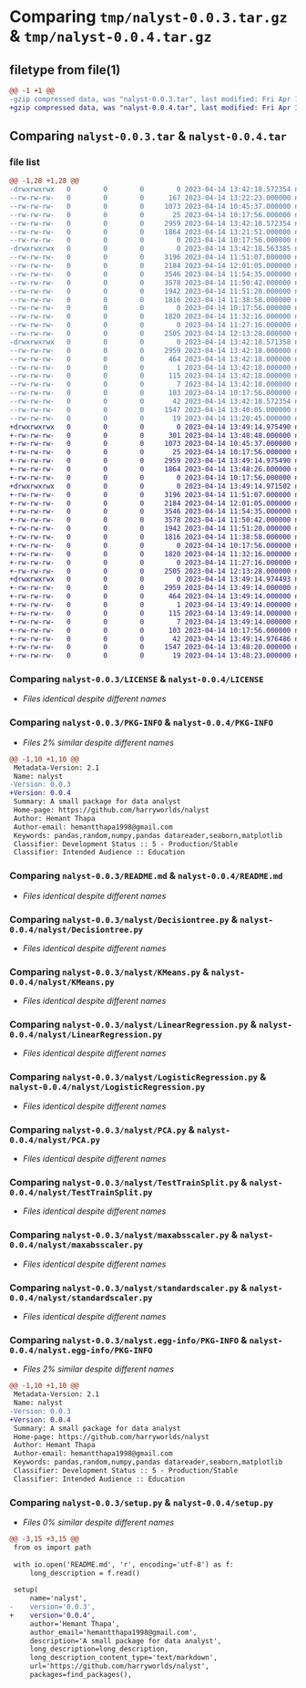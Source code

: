 # Comparing `tmp/nalyst-0.0.3.tar.gz` & `tmp/nalyst-0.0.4.tar.gz`

## filetype from file(1)

```diff
@@ -1 +1 @@
-gzip compressed data, was "nalyst-0.0.3.tar", last modified: Fri Apr 14 13:42:18 2023, max compression
+gzip compressed data, was "nalyst-0.0.4.tar", last modified: Fri Apr 14 13:49:14 2023, max compression
```

## Comparing `nalyst-0.0.3.tar` & `nalyst-0.0.4.tar`

### file list

```diff
@@ -1,28 +1,28 @@
-drwxrwxrwx   0        0        0        0 2023-04-14 13:42:18.572354 nalyst-0.0.3/
--rw-rw-rw-   0        0        0      167 2023-04-14 13:22:23.000000 nalyst-0.0.3/CHANGELOG.txt
--rw-rw-rw-   0        0        0     1073 2023-04-14 10:45:37.000000 nalyst-0.0.3/LICENSE
--rw-rw-rw-   0        0        0       25 2023-04-14 10:17:56.000000 nalyst-0.0.3/MANIFEST.in
--rw-rw-rw-   0        0        0     2959 2023-04-14 13:42:18.572354 nalyst-0.0.3/PKG-INFO
--rw-rw-rw-   0        0        0     1864 2023-04-14 13:21:51.000000 nalyst-0.0.3/README.md
--rw-rw-rw-   0        0        0        0 2023-04-14 10:17:56.000000 nalyst-0.0.3/__init__.py
-drwxrwxrwx   0        0        0        0 2023-04-14 13:42:18.563385 nalyst-0.0.3/nalyst/
--rw-rw-rw-   0        0        0     3196 2023-04-14 11:51:07.000000 nalyst-0.0.3/nalyst/Decisiontree.py
--rw-rw-rw-   0        0        0     2184 2023-04-14 12:01:05.000000 nalyst-0.0.3/nalyst/KMeans.py
--rw-rw-rw-   0        0        0     3546 2023-04-14 11:54:35.000000 nalyst-0.0.3/nalyst/LinearRegression.py
--rw-rw-rw-   0        0        0     3578 2023-04-14 11:50:42.000000 nalyst-0.0.3/nalyst/LogisticRegression.py
--rw-rw-rw-   0        0        0     1942 2023-04-14 11:51:20.000000 nalyst-0.0.3/nalyst/PCA.py
--rw-rw-rw-   0        0        0     1816 2023-04-14 11:38:58.000000 nalyst-0.0.3/nalyst/TestTrainSplit.py
--rw-rw-rw-   0        0        0        0 2023-04-14 10:17:56.000000 nalyst-0.0.3/nalyst/__init__.py
--rw-rw-rw-   0        0        0     1820 2023-04-14 11:32:16.000000 nalyst-0.0.3/nalyst/maxabsscaler.py
--rw-rw-rw-   0        0        0        0 2023-04-14 11:27:16.000000 nalyst-0.0.3/nalyst/minmaxscaler.py
--rw-rw-rw-   0        0        0     2505 2023-04-14 12:13:28.000000 nalyst-0.0.3/nalyst/standardscaler.py
-drwxrwxrwx   0        0        0        0 2023-04-14 13:42:18.571358 nalyst-0.0.3/nalyst.egg-info/
--rw-rw-rw-   0        0        0     2959 2023-04-14 13:42:18.000000 nalyst-0.0.3/nalyst.egg-info/PKG-INFO
--rw-rw-rw-   0        0        0      464 2023-04-14 13:42:18.000000 nalyst-0.0.3/nalyst.egg-info/SOURCES.txt
--rw-rw-rw-   0        0        0        1 2023-04-14 13:42:18.000000 nalyst-0.0.3/nalyst.egg-info/dependency_links.txt
--rw-rw-rw-   0        0        0      115 2023-04-14 13:42:18.000000 nalyst-0.0.3/nalyst.egg-info/requires.txt
--rw-rw-rw-   0        0        0        7 2023-04-14 13:42:18.000000 nalyst-0.0.3/nalyst.egg-info/top_level.txt
--rw-rw-rw-   0        0        0      103 2023-04-14 10:17:56.000000 nalyst-0.0.3/pyproject.toml
--rw-rw-rw-   0        0        0       42 2023-04-14 13:42:18.572354 nalyst-0.0.3/setup.cfg
--rw-rw-rw-   0        0        0     1547 2023-04-14 13:40:05.000000 nalyst-0.0.3/setup.py
--rw-rw-rw-   0        0        0       19 2023-04-14 13:20:45.000000 nalyst-0.0.3/version.py
+drwxrwxrwx   0        0        0        0 2023-04-14 13:49:14.975490 nalyst-0.0.4/
+-rw-rw-rw-   0        0        0      301 2023-04-14 13:48:48.000000 nalyst-0.0.4/CHANGELOG.txt
+-rw-rw-rw-   0        0        0     1073 2023-04-14 10:45:37.000000 nalyst-0.0.4/LICENSE
+-rw-rw-rw-   0        0        0       25 2023-04-14 10:17:56.000000 nalyst-0.0.4/MANIFEST.in
+-rw-rw-rw-   0        0        0     2959 2023-04-14 13:49:14.975490 nalyst-0.0.4/PKG-INFO
+-rw-rw-rw-   0        0        0     1864 2023-04-14 13:48:26.000000 nalyst-0.0.4/README.md
+-rw-rw-rw-   0        0        0        0 2023-04-14 10:17:56.000000 nalyst-0.0.4/__init__.py
+drwxrwxrwx   0        0        0        0 2023-04-14 13:49:14.971502 nalyst-0.0.4/nalyst/
+-rw-rw-rw-   0        0        0     3196 2023-04-14 11:51:07.000000 nalyst-0.0.4/nalyst/Decisiontree.py
+-rw-rw-rw-   0        0        0     2184 2023-04-14 12:01:05.000000 nalyst-0.0.4/nalyst/KMeans.py
+-rw-rw-rw-   0        0        0     3546 2023-04-14 11:54:35.000000 nalyst-0.0.4/nalyst/LinearRegression.py
+-rw-rw-rw-   0        0        0     3578 2023-04-14 11:50:42.000000 nalyst-0.0.4/nalyst/LogisticRegression.py
+-rw-rw-rw-   0        0        0     1942 2023-04-14 11:51:20.000000 nalyst-0.0.4/nalyst/PCA.py
+-rw-rw-rw-   0        0        0     1816 2023-04-14 11:38:58.000000 nalyst-0.0.4/nalyst/TestTrainSplit.py
+-rw-rw-rw-   0        0        0        0 2023-04-14 10:17:56.000000 nalyst-0.0.4/nalyst/__init__.py
+-rw-rw-rw-   0        0        0     1820 2023-04-14 11:32:16.000000 nalyst-0.0.4/nalyst/maxabsscaler.py
+-rw-rw-rw-   0        0        0        0 2023-04-14 11:27:16.000000 nalyst-0.0.4/nalyst/minmaxscaler.py
+-rw-rw-rw-   0        0        0     2505 2023-04-14 12:13:28.000000 nalyst-0.0.4/nalyst/standardscaler.py
+drwxrwxrwx   0        0        0        0 2023-04-14 13:49:14.974493 nalyst-0.0.4/nalyst.egg-info/
+-rw-rw-rw-   0        0        0     2959 2023-04-14 13:49:14.000000 nalyst-0.0.4/nalyst.egg-info/PKG-INFO
+-rw-rw-rw-   0        0        0      464 2023-04-14 13:49:14.000000 nalyst-0.0.4/nalyst.egg-info/SOURCES.txt
+-rw-rw-rw-   0        0        0        1 2023-04-14 13:49:14.000000 nalyst-0.0.4/nalyst.egg-info/dependency_links.txt
+-rw-rw-rw-   0        0        0      115 2023-04-14 13:49:14.000000 nalyst-0.0.4/nalyst.egg-info/requires.txt
+-rw-rw-rw-   0        0        0        7 2023-04-14 13:49:14.000000 nalyst-0.0.4/nalyst.egg-info/top_level.txt
+-rw-rw-rw-   0        0        0      103 2023-04-14 10:17:56.000000 nalyst-0.0.4/pyproject.toml
+-rw-rw-rw-   0        0        0       42 2023-04-14 13:49:14.976486 nalyst-0.0.4/setup.cfg
+-rw-rw-rw-   0        0        0     1547 2023-04-14 13:48:20.000000 nalyst-0.0.4/setup.py
+-rw-rw-rw-   0        0        0       19 2023-04-14 13:48:23.000000 nalyst-0.0.4/version.py
```

### Comparing `nalyst-0.0.3/LICENSE` & `nalyst-0.0.4/LICENSE`

 * *Files identical despite different names*

### Comparing `nalyst-0.0.3/PKG-INFO` & `nalyst-0.0.4/PKG-INFO`

 * *Files 2% similar despite different names*

```diff
@@ -1,10 +1,10 @@
 Metadata-Version: 2.1
 Name: nalyst
-Version: 0.0.3
+Version: 0.0.4
 Summary: A small package for data analyst
 Home-page: https://github.com/harryworlds/nalyst
 Author: Hemant Thapa
 Author-email: hemantthapa1998@gmail.com
 Keywords: pandas,random,numpy,pandas datareader,seaborn,matplotlib
 Classifier: Development Status :: 5 - Production/Stable
 Classifier: Intended Audience :: Education
```

### Comparing `nalyst-0.0.3/README.md` & `nalyst-0.0.4/README.md`

 * *Files identical despite different names*

### Comparing `nalyst-0.0.3/nalyst/Decisiontree.py` & `nalyst-0.0.4/nalyst/Decisiontree.py`

 * *Files identical despite different names*

### Comparing `nalyst-0.0.3/nalyst/KMeans.py` & `nalyst-0.0.4/nalyst/KMeans.py`

 * *Files identical despite different names*

### Comparing `nalyst-0.0.3/nalyst/LinearRegression.py` & `nalyst-0.0.4/nalyst/LinearRegression.py`

 * *Files identical despite different names*

### Comparing `nalyst-0.0.3/nalyst/LogisticRegression.py` & `nalyst-0.0.4/nalyst/LogisticRegression.py`

 * *Files identical despite different names*

### Comparing `nalyst-0.0.3/nalyst/PCA.py` & `nalyst-0.0.4/nalyst/PCA.py`

 * *Files identical despite different names*

### Comparing `nalyst-0.0.3/nalyst/TestTrainSplit.py` & `nalyst-0.0.4/nalyst/TestTrainSplit.py`

 * *Files identical despite different names*

### Comparing `nalyst-0.0.3/nalyst/maxabsscaler.py` & `nalyst-0.0.4/nalyst/maxabsscaler.py`

 * *Files identical despite different names*

### Comparing `nalyst-0.0.3/nalyst/standardscaler.py` & `nalyst-0.0.4/nalyst/standardscaler.py`

 * *Files identical despite different names*

### Comparing `nalyst-0.0.3/nalyst.egg-info/PKG-INFO` & `nalyst-0.0.4/nalyst.egg-info/PKG-INFO`

 * *Files 2% similar despite different names*

```diff
@@ -1,10 +1,10 @@
 Metadata-Version: 2.1
 Name: nalyst
-Version: 0.0.3
+Version: 0.0.4
 Summary: A small package for data analyst
 Home-page: https://github.com/harryworlds/nalyst
 Author: Hemant Thapa
 Author-email: hemantthapa1998@gmail.com
 Keywords: pandas,random,numpy,pandas datareader,seaborn,matplotlib
 Classifier: Development Status :: 5 - Production/Stable
 Classifier: Intended Audience :: Education
```

### Comparing `nalyst-0.0.3/setup.py` & `nalyst-0.0.4/setup.py`

 * *Files 0% similar despite different names*

```diff
@@ -3,15 +3,15 @@
 from os import path
 
 with io.open('README.md', 'r', encoding='utf-8') as f:
     long_description = f.read()
 
 setup(
     name='nalyst',
-    version='0.0.3',
+    version='0.0.4',
     author='Hemant Thapa',
     author_email='hemantthapa1998@gmail.com',
     description='A small package for data analyst',
     long_description=long_description,
     long_description_content_type='text/markdown',
     url='https://github.com/harryworlds/nalyst',
     packages=find_packages(),
```

